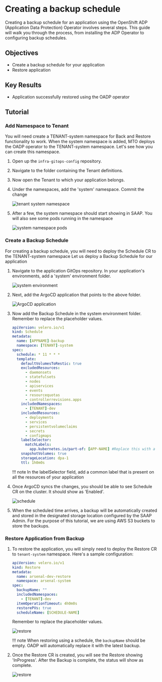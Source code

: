 # Creating a backup schedule

Creating a backup schedule for an application using the OpenShift ADP (Application Data Protection) Operator involves several steps. This guide will walk you through the process, from installing the ADP Operator to configuring backup schedules.

## Objectives

- Create a backup schedule for your application
- Restore application

## Key Results

- Application successfully restored using the OADP operator

## Tutorial

### Add Namespace to Tenant

You will need create a TENANT-system namespace for Back and Restore functionality to work.
When the system namespace is added, MTO deploys the OADP operator to the TENANT-system namespace.
Let's see how you can create this namespace.

1. Open up the `infra-gitops-config` repository.

1. Navigate to the folder containing the Tenant definitions.

1. Now open the Tenant to which your application belongs.

1. Under the namespaces, add the 'system' namespace. Commit the change

    ![tenant system namespace](images/tenant-system.png)

1. After a few, the system namespace should start showing in SAAP. You will also see some pods running in the namespace

    ![system namespace pods](images/tenant-system-pods.png)

### Create a Backup Schedule

For creating a backup schedule, you will need to deploy the Schedule CR to the TENANT-system namespace
Let us deploy a Backup Schedule for our application

1. Navigate to the application GitOps repository. In your application's environments, add a 'system' environment folder.

    ![system environment](images/system-folder.png)

1. Next, add the ArgoCD application that points to the above folder.

    ![ArgoCD application](images/argocd-app.png)

1. Now add the Backup Schedule in the system environment folder. Remember to replace the placeholder values.

    ```yaml
    apiVersion: velero.io/v1
    kind: Schedule
    metadata:
      name: [APPNAME]-backup
      namespace: [TENANT]-system
    spec:
      schedule: * 11 * * *
      template:
        defaultVolumesToRestic: true
        excludedResources:
          - daemonsets
          - statefulsets
          - nodes
          - apiservices
          - events
          - resourcequotas
          - controllerrevisions.apps
        includedNamespaces:
          - [TENANT]-dev
        includedResources:
          - deployments
          - services
          - persistentvolumeclaims
          - secrets
          - configmaps
        labelSelector:
          matchLabels:
            app.kubernetes.io/part-of: [APP-NAME] #Replace this with a label present on your application
        snapshotVolumes: true
        storageLocation: dpa-1
        ttl: 1h0m0s
    ```

    !!! note
        In the labelSelector field, add a common label that is present on all the resources of your application

1. Once ArgoCD syncs the changes, you should be able to see Schedule CR on the cluster. It should show as 'Enabled'.

    ![schedule](images/schedule.png)

1. When the scheduled time arrives, a backup will be automatically created and stored in the designated storage location configured by the SAAP Admin. For the purpose of this tutorial, we are using AWS S3 buckets to store the backups.

### Restore Application from Backup

1. To restore the application, you will simply need to deploy the Restore CR to `tenant-system` namespace.
   Here's a sample configuration:

    ```yaml
    apiVersion: velero.io/v1
    kind: Restore
    metadata:
      name: arsenal-dev-restore
      namespace: arsenal-system
    spec:
      backupName: ""
      includedNamespaces:
        - [TENANT]-dev
      itemOperationTimeout: 4h0m0s
      restorePVs: true
      scheduleName: [SCHEDULE-NAME]
    ```

    Remember to replace the placeholder values.

    ![restore](images/restore-cr.png)

    !!! note
        When restoring using a schedule, the `backupName` should be empty. OADP will automatically replace it with the latest backup.

1. Once the Restore CR is created, you will see the Restore showing 'InProgress'. After the Backup is complete, the status will show as complete.

    ![restore](images/restore.png)
